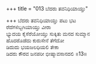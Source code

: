 +++
title = "013 ಬೆದರು ತವನಿಧಿಯಾಯ್ತು"

+++
ಬೆದರು ತವನಿಧಿಯಾಯ್ತು ಪಟು ಭಟ  
ರೆದೆಗಳಿಬ್ಬಗಿಯಾಯ್ತು ವೀರಾ  
ಭ್ಯುದಯ ಕೈಸೆರೆಯೋಯ್ತು ಸುಕ್ಕಿತು ಮನದ ಸುಮ್ಮಾನ  
ಹೊದರೊಡೆದು ಕುರುಸೇನೆ ತೆಗೆದೋ  
ಡಿದುದು ಭಯಜಲಧಿಯಲಿ ತೇಕಾ  
ಡಿದರು ಕೌರವ ಜನಪರೀ ಭೀಷ್ಮಾವಸಾನದಲಿ       ॥13॥